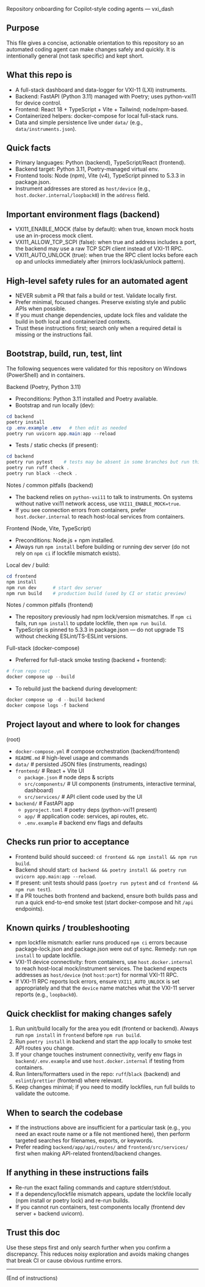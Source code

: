 Repository onboarding for Copilot-style coding agents — vxi_dash

Purpose
-------
This file gives a concise, actionable orientation to this repository so an automated coding agent can make changes safely and quickly. It is intentionally general (not task specific) and kept short.

What this repo is
-----------------
- A full-stack dashboard and data-logger for VXI-11 (LXI) instruments.
- Backend: FastAPI (Python 3.11) managed with Poetry; uses python-vxi11 for device control.
- Frontend: React 18 + TypeScript + Vite + Tailwind; node/npm-based.
- Containerized helpers: docker-compose for local full-stack runs.
- Data and simple persistence live under `data/` (e.g., `data/instruments.json`).

Quick facts
-----------
- Primary languages: Python (backend), TypeScript/React (frontend).
- Backend target: Python 3.11, Poetry-managed virtual env.
- Frontend tools: Node (npm), Vite (v4), TypeScript pinned to 5.3.3 in package.json.
- Instrument addresses are stored as `host/device` (e.g., `host.docker.internal/loopback0`) in the `address` field.

Important environment flags (backend)
------------------------------------
- VXI11_ENABLE_MOCK (false by default): when true, known mock hosts use an in-process mock client.
- VXI11_ALLOW_TCP_SCPI (false): when true and address includes a port, the backend may use a raw TCP SCPI client instead of VXI-11 RPC.
- VXI11_AUTO_UNLOCK (true): when true the RPC client locks before each op and unlocks immediately after (mirrors lock/ask/unlock pattern).

High-level safety rules for an automated agent
---------------------------------------------
- NEVER submit a PR that fails a build or test. Validate locally first.
- Prefer minimal, focused changes. Preserve existing style and public APIs when possible.
- If you must change dependencies, update lock files and validate the build in both local and containerized contexts.
- Trust these instructions first; search only when a required detail is missing or the instructions fail.

Bootstrap, build, run, test, lint
--------------------------------
The following sequences were validated for this repository on Windows (PowerShell) and in containers.

Backend (Poetry, Python 3.11)
- Preconditions: Python 3.11 installed and Poetry available.
- Bootstrap and run locally (dev):

```powershell
cd backend
poetry install
cp .env.example .env   # then edit as needed
poetry run uvicorn app.main:app --reload
```

- Tests / static checks (if present):

```powershell
cd backend
poetry run pytest    # tests may be absent in some branches but run this first
poetry run ruff check .
poetry run black --check .
```

Notes / common pitfalls (backend)
- The backend relies on `python-vxi11` to talk to instruments. On systems without native vxi11 network access, use `VXI11_ENABLE_MOCK=true`.
- If you see connection errors from containers, prefer `host.docker.internal` to reach host-local services from containers.

Frontend (Node, Vite, TypeScript)
- Preconditions: Node.js + npm installed.
- Always run `npm install` before building or running dev server (do not rely on `npm ci` if lockfile mismatch exists).

Local dev / build:

```powershell
cd frontend
npm install
npm run dev      # start dev server
npm run build    # production build (used by CI or static preview)
```

Notes / common pitfalls (frontend)
- The repository previously had npm lock/version mismatches. If `npm ci` fails, run `npm install` to update lockfile, then `npm run build`.
- TypeScript is pinned to 5.3.3 in package.json — do not upgrade TS without checking ESLint/TS-ESLint versions.

Full-stack (docker-compose)
- Preferred for full-stack smoke testing (backend + frontend):

```powershell
# from repo root
docker compose up --build
```

- To rebuild just the backend during development:

```powershell
docker compose up -d --build backend
docker compose logs -f backend
```

Project layout and where to look for changes
--------------------------------------------
(root)
- `docker-compose.yml`           # compose orchestration (backend/frontend)
- `README.md`                    # high-level usage and commands
- `data/`                        # persisted JSON files (instruments, readings)
- `frontend/`                    # React + Vite UI
  - `package.json`               # node deps & scripts
  - `src/components/`            # UI components (instruments, interactive terminal, dashboard)
  - `src/services/`              # API client code used by the UI
- `backend/`                     # FastAPI app
  - `pyproject.toml`             # poetry deps (python-vxi11 present)
  - `app/`                       # application code: services, api routes, etc.
  - `.env.example`               # backend env flags and defaults

Checks run prior to acceptance
------------------------------
- Frontend build should succeed: `cd frontend && npm install && npm run build`.
- Backend should start: `cd backend && poetry install && poetry run uvicorn app.main:app --reload`.
- If present: unit tests should pass (`poetry run pytest` and `cd frontend && npm run test`).
- If a PR touches both frontend and backend, ensure both builds pass and run a quick end-to-end smoke test (start docker-compose and hit `/api` endpoints).

Known quirks / troubleshooting
-----------------------------
- npm lockfile mismatch: earlier runs produced `npm ci` errors because package-lock.json and package.json were out of sync. Remedy: run `npm install` to update lockfile.
- VXI-11 device connectivity: from containers, use `host.docker.internal` to reach host-local mock/instrument services. The backend expects addresses as `host/device` (not `host:port`) for normal VXI-11 RPC.
- If VXI-11 RPC reports lock errors, ensure `VXI11_AUTO_UNLOCK` is set appropriately and that the `device` name matches what the VXI-11 server reports (e.g., `loopback0`).

Quick checklist for making changes safely
----------------------------------------
1. Run unit/build locally for the area you edit (frontend or backend). Always run `npm install` in `frontend` before `npm run build`.
2. Run `poetry install` in backend and start the app locally to smoke test API routes you change.
3. If your change touches instrument connectivity, verify env flags in `backend/.env.example` and use `host.docker.internal` if testing from containers.
4. Run linters/formatters used in the repo: `ruff`/`black` (backend) and `eslint`/`prettier` (frontend) where relevant.
5. Keep changes minimal; if you need to modify lockfiles, run full builds to validate the outcome.

When to search the codebase
---------------------------
- If the instructions above are insufficient for a particular task (e.g., you need an exact route name or a file not mentioned here), then perform targeted searches for filenames, exports, or keywords.
- Prefer reading `backend/app/api/routes/` and `frontend/src/services/` first when making API-related frontend/backend changes.

If anything in these instructions fails
-------------------------------------
- Re-run the exact failing commands and capture stderr/stdout.
- If a dependency/lockfile mismatch appears, update the lockfile locally (npm install or poetry lock) and re-run builds.
- If you cannot run containers, test components locally (frontend dev server + backend uvicorn).

Trust this doc
--------------
Use these steps first and only search further when you confirm a discrepancy. This reduces noisy exploration and avoids making changes that break CI or cause obvious runtime errors.

---
(End of instructions)

